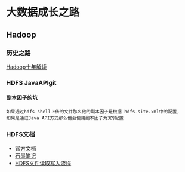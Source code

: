 # 大数据成长之路

## Hadoop
### 历史之路
[Hadoop十年解读](https://www.infoq.cn/article/hadoop-ten-years-interpretation-and-development-forecast)

### HDFS JavaAPIgit
#### 副本因子的坑
```text
如果通过hdfs shell上传的文件那么他的副本因子是根据 hdfs-site.xml中的配置,
如果是通过Java API方式那么他会使用副本因子为3的配置

```
### HDFS文档
* [官方文档](https://hadoop.apache.org/docs/r3.2.1/hadoop-project-dist/hadoop-hdfs/HdfsDesign.html)
* [石墨笔记](https://shimo.im/docs/RjGgVxDJ8KT96xr8/)
* [HDFS文件读取写入流程](https://www.processon.com/view/link/5e40b7e4e4b085b5f21a193d)

